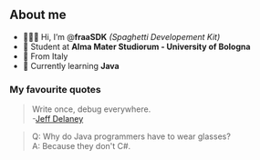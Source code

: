 ## About me
- 👨🏻‍💻 Hi, I’m @**fraaSDK** *(Spaghetti Developement Kit)*
- 🏢 Student at **Alma Mater Studiorum - University of Bologna**
- 📍 From Italy
- 🌱 Currently learning **Java**
### My favourite quotes
> Write once, debug everywhere.<br>
> -[Jeff Delaney](https://www.youtube.com/watch?v=m4-HM_sCvtQ)

> Q: Why do Java programmers have to wear glasses?<br>
> A: Because they don't C#.

<!---
fraaSDK/fraaSDK is a ✨ special ✨ repository because its `README.md` (this file) appears on your GitHub profile.
You can click the Preview link to take a look at your changes.
--->
